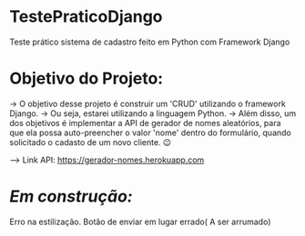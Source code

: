 # TestePraticoDjango
Teste prático sistema de cadastro feito em Python com Framework Django

# Objetivo do Projeto:
-> O objetivo desse projeto é construir um 'CRUD' utilizando o framework Django.
-> Ou seja, estarei utilizando a linguagem Python.
-> Além disso, um dos objetivos é implementar a API de gerador de nomes aleatórios,
para que ela possa auto-preencher o valor 'nome' dentro do formulário, quando solicitado
o cadasto de um novo cliente. 😉

--> Link API: https://gerador-nomes.herokuapp.com


# *Em construção:*

Erro na estilização. 
Botão de enviar em lugar errado( A ser arrumado)
